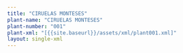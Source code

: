 ```yaml
---
title: "CIRUELAS MONTESES"
plant-name: "CIRUELAS MONTESES"
plant-number: "001"
plant-xml: "[{{site.baseurl}}/assets/xml/plant001.xml]"
layout: single-xml
---
```

